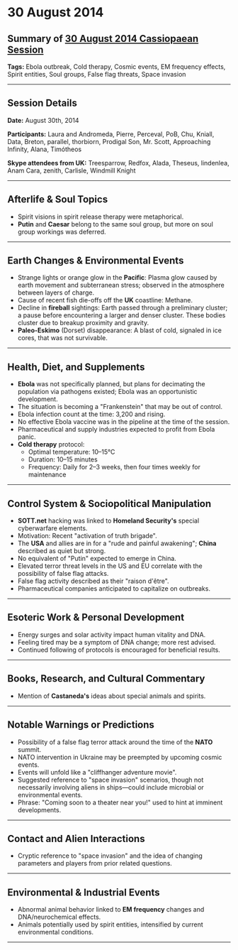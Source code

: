 # 30 August 2014

## Summary of [30 August 2014 Cassiopaean Session](https://cassiopaea.org/forum/threads/session-30-august-2014.35908/#post-519244)

**Tags:** Ebola outbreak, Cold therapy, Cosmic events, EM frequency effects, Spirit entities, Soul groups, False flag threats, Space invasion

---

## Session Details

**Date:** August 30th, 2014

**Participants:** Laura and Andromeda, Pierre, Perceval, PoB, Chu, Kniall, Data, Breton, parallel, thorbiorn, Prodigal Son, Mr. Scott, Approaching Infinity, Alana, Timótheos

**Skype attendees from UK:** Treesparrow, Redfox, Alada, Theseus, lindenlea, Anam Cara, zenith, Carlisle, Windmill Knight

---

## Afterlife & Soul Topics

- Spirit visions in spirit release therapy were metaphorical.
- **Putin** and **Caesar** belong to the same soul group, but more on soul group workings was deferred.

---

## Earth Changes & Environmental Events

- Strange lights or orange glow in the **Pacific**: Plasma glow caused by earth movement and subterranean stress; observed in the atmosphere between layers of charge.
- Cause of recent fish die-offs off the **UK** coastline: Methane.
- Decline in **fireball** sightings: Earth passed through a preliminary cluster; a pause before encountering a larger and denser cluster. These bodies cluster due to breakup proximity and gravity.
- **Paleo-Eskimo** (Dorset) disappearance: A blast of cold, signaled in ice cores, that was not survivable.

---

## Health, Diet, and Supplements

- **Ebola** was not specifically planned, but plans for decimating the population via pathogens existed; Ebola was an opportunistic development.
- The situation is becoming a "Frankenstein" that may be out of control.
- Ebola infection count at the time: 3,200 and rising.
- No effective Ebola vaccine was in the pipeline at the time of the session.
- Pharmaceutical and supply industries expected to profit from Ebola panic.
- **Cold therapy** protocol:
    - Optimal temperature: 10–15°C
    - Duration: 10–15 minutes
    - Frequency: Daily for 2–3 weeks, then four times weekly for maintenance

---

## Control System & Sociopolitical Manipulation

- **SOTT.net** hacking was linked to **Homeland Security's** special cyberwarfare elements.
- Motivation: Recent "activation of truth brigade".
- The **USA** and allies are in for a "rude and painful awakening"; **China** described as quiet but strong.
- No equivalent of "Putin" expected to emerge in China.
- Elevated terror threat levels in the US and EU correlate with the possibility of false flag attacks.
- False flag activity described as their "raison d'être".
- Pharmaceutical companies anticipated to capitalize on outbreaks.

---

## Esoteric Work & Personal Development

- Energy surges and solar activity impact human vitality and DNA.
- Feeling tired may be a symptom of DNA change; more rest advised.
- Continued following of protocols is encouraged for beneficial results.

---

## Books, Research, and Cultural Commentary

- Mention of **Castaneda's** ideas about special animals and spirits.

---

## Notable Warnings or Predictions

- Possibility of a false flag terror attack around the time of the **NATO** summit.
- NATO intervention in Ukraine may be preempted by upcoming cosmic events.
- Events will unfold like a "cliffhanger adventure movie".
- Suggested reference to "space invasion" scenarios, though not necessarily involving aliens in ships—could include microbial or environmental events.
- Phrase: "Coming soon to a theater near you!" used to hint at imminent developments.

---

## Contact and Alien Interactions

- Cryptic reference to "space invasion" and the idea of changing parameters and players from prior related questions.

---

## Environmental & Industrial Events

- Abnormal animal behavior linked to **EM frequency** changes and DNA/neurochemical effects.
- Animals potentially used by spirit entities, intensified by current environmental conditions.

---

